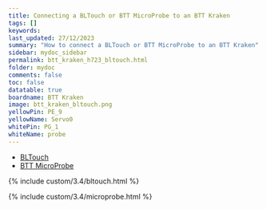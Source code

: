 ```yaml
---
title: Connecting a BLTouch or BTT MicroProbe to an BTT Kraken
tags: []
keywords: 
last_updated: 27/12/2023
summary: "How to connect a BLTouch or BTT MicroProbe to an BTT Kraken"
sidebar: mydoc_sidebar
permalink: btt_kraken_h723_bltouch.html
folder: mydoc
comments: false
toc: false
datatable: true
boardname: BTT Kraken
image: btt_kraken_bltouch.png
yellowPin: PE_9
yellowName: Servo0
whitePin: PG_1
whiteName: probe
---
```


<ul id="profileTabs" class="nav nav-tabs">
  <li class="active"><a class="noCrossRef" href="#bltouch" data-toggle="tab">BLTouch</a></li>  
	<li><a class="noCrossRef" href="#micro" data-toggle="tab">BTT MicroProbe</a></li>
</ul>
  <div class="tab-content">
<div role="tabpanel" class="tab-pane active" id="bltouch" markdown="1">

{% include custom/3.4/bltouch.html %}

</div>

<div role="tabpanel" class="tab-pane" id="micro" markdown="1">

{% include custom/3.4/microprobe.html %}

</div>

</div>
